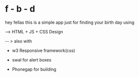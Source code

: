 # f - b - d

hey fellas this is a simple app just for finding your
birth day using 

--> HTML + JS + CSS Design

-- > also with 

* w3 Responsive framework(css)

* swal for alert boxes

* Phonegap for building

